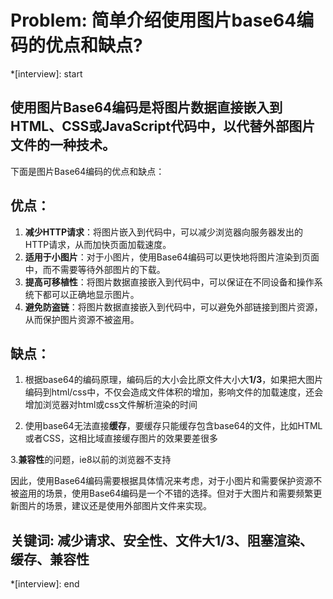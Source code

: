# Problem: 简单介绍使用图片base64编码的优点和缺点?

*[interview]: start

## 使用图片Base64编码是将图片数据直接嵌入到HTML、CSS或JavaScript代码中，以代替外部图片文件的一种技术。

下面是图片Base64编码的优点和缺点：

## 优点：
1. **减少HTTP请求**：将图片嵌入到代码中，可以减少浏览器向服务器发出的HTTP请求，从而加快页面加载速度。
2. **适用于小图片**：对于小图片，使用Base64编码可以更快地将图片渲染到页面中，而不需要等待外部图片的下载。
3. **提高可移植性**：将图片数据直接嵌入到代码中，可以保证在不同设备和操作系统下都可以正确地显示图片。
4. **避免防盗链**：将图片数据直接嵌入到代码中，可以避免外部链接到图片资源，从而保护图片资源不被盗用。

## 缺点：
1. 根据base64的编码原理，编码后的大小会比原文件大小大**1/3**，如果把大图片编码到html/css中，不仅会造成文件体积的增加，影响文件的加载速度，还会增加浏览器对html或css文件解析渲染的时间

2. 使用base64无法直接**缓存**，要缓存只能缓存包含base64的文件，比如HTML或者CSS，这相比域直接缓存图片的效果要差很多

3.**兼容性**的问题，ie8以前的浏览器不支持

因此，使用Base64编码需要根据具体情况来考虑，对于小图片和需要保护资源不被盗用的场景，使用Base64编码是一个不错的选择。但对于大图片和需要频繁更新图片的场景，建议还是使用外部图片文件来实现。

## 关键词: 减少请求、安全性、文件大1/3、阻塞渲染、缓存、兼容性
*[interview]: end

